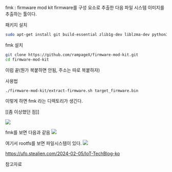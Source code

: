 fmk : firmware mod kit
firmware를 구성 요소로 추출한 다음 파일 시스템 이미지를 추출하는 툴이다.

패키지 설치

```bash
sudo apt-get install git build-essential zlib1g-dev liblzma-dev python3-magic autoconf python-is-python3
```

fmk 설치
```bash
git clone https://github.com/rampageX/firmware-mod-kit.git
cd firmware-mod-kit
```
이럼 끝(뭔가 복붙하면 안됨, 주소는 따로 복붙하자)

사용법
```
./firmware-mod-kit/extract-firmware.sh target_firmware.bin
```
이렇게 하면 fmk 라는 디렉토리가 생긴다.

[[좀 이상했던 점]]

![](https://i.imgur.com/jL8yXx2.png)

fmk를 보면 다음과 같음
![](https://i.imgur.com/JWR677B.png)

여기서 rootfs를 보면 파일시스템이 있다.
![](https://i.imgur.com/tOVksds.png)

https://ufo.stealien.com/2024-02-05/IoT-TechBlog-ko

참고자료

